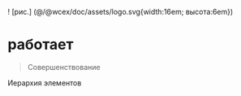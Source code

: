 <!--DESC: {icon:{name:"explore"},id:4} -->

! [рис.] (@/@wcex/doc/assets/logo.svg{width:16em; высота:6em})
# работает
> Совершенствование

Иерархия элементов